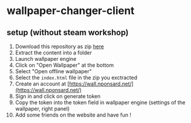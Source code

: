 # wallpaper-changer-client

## setup (without steam workshop)

1. Download this repository as zip [here](https://github.com/NilsPonsard/wallpaper-changer-client/archive/refs/heads/main.zip)
1. Extract the content into a folder
1. Launch wallpaper engine 
1. Click on "Open Wallpaper" at the bottom
1. Select "Open offline wallpaper"
1. Select the `index.html` file in the zip you exctracted
1. Create an account at [https://wall.nponsard.net/](https://wall.nponsard.net/)
1. Sign in and click on generate token
1. Copy the token into the token field in wallpaper engine (settings of the wallpaper, right panel)
1. Add some friends on the website and have fun !
